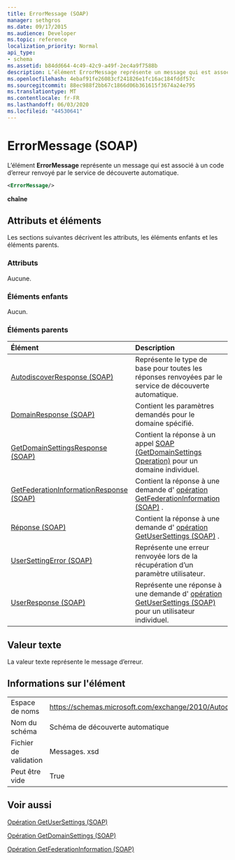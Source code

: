 ```yaml
---
title: ErrorMessage (SOAP)
manager: sethgros
ms.date: 09/17/2015
ms.audience: Developer
ms.topic: reference
localization_priority: Normal
api_type:
- schema
ms.assetid: b84dd664-4c49-42c9-a49f-2ec4a9f7588b
description: L’élément ErrorMessage représente un message qui est associé à un code d’erreur renvoyé par le service de découverte automatique.
ms.openlocfilehash: 4ebaf91fe26083cf241826e1fc16ac184fddf57c
ms.sourcegitcommit: 88ec988f2bb67c1866d06b361615f3674a24e795
ms.translationtype: MT
ms.contentlocale: fr-FR
ms.lasthandoff: 06/03/2020
ms.locfileid: "44530641"
---
```

# <a name="errormessage-soap"></a>ErrorMessage (SOAP)

L’élément **ErrorMessage** représente un message qui est associé à un code d’erreur renvoyé par le service de découverte automatique. 
  
```XML
<ErrorMessage/>
```

 **chaîne**
## <a name="attributes-and-elements"></a>Attributs et éléments

Les sections suivantes décrivent les attributs, les éléments enfants et les éléments parents.
  
### <a name="attributes"></a>Attributs

Aucune.
  
### <a name="child-elements"></a>Éléments enfants

Aucun.
  
### <a name="parent-elements"></a>Éléments parents

|**Élément**|**Description**|
|:-----|:-----|
|[AutodiscoverResponse (SOAP)](autodiscoverresponse-soap.md) <br/> |Représente le type de base pour toutes les réponses renvoyées par le service de découverte automatique.  <br/> |
|[DomainResponse (SOAP)](domainresponse-soap.md) <br/> |Contient les paramètres demandés pour le domaine spécifié.  <br/> |
|[GetDomainSettingsResponse (SOAP)](getdomainsettingsresponse-soap.md) <br/> |Contient la réponse à un appel [SOAP (GetDomainSettings Operation)](getdomainsettings-operation-soap.md) pour un domaine individuel.  <br/> |
|[GetFederationInformationResponse (SOAP)](getfederationinformationresponse-soap.md) <br/> |Contient la réponse à une demande d' [opération GetFederationInformation (SOAP)](getfederationinformation-operation-soap.md) .  <br/> |
|[Réponse (SOAP)](response-soap.md) <br/> |Contient la réponse à une demande d' [opération GetUserSettings (SOAP)](getusersettings-operation-soap.md) .  <br/> |
|[UserSettingError (SOAP)](usersettingerror-soap.md) <br/> |Représente une erreur renvoyée lors de la récupération d’un paramètre utilisateur.  <br/> |
|[UserResponse (SOAP)](userresponse-soap.md) <br/> |Représente une réponse à une demande d' [opération GetUserSettings (SOAP)](getusersettings-operation-soap.md) pour un utilisateur individuel.  <br/> |
   
## <a name="text-value"></a>Valeur texte

La valeur texte représente le message d’erreur.
  
## <a name="element-information"></a>Informations sur l'élément

|||
|:-----|:-----|
|Espace de noms  <br/> |https://schemas.microsoft.com/exchange/2010/Autodiscover  <br/> |
|Nom du schéma  <br/> |Schéma de découverte automatique  <br/> |
|Fichier de validation  <br/> |Messages. xsd  <br/> |
|Peut être vide  <br/> |True  <br/> |
   
## <a name="see-also"></a>Voir aussi



[Opération GetUserSettings (SOAP)](getusersettings-operation-soap.md)
  
[Opération GetDomainSettings (SOAP)](getdomainsettings-operation-soap.md)
  
[Opération GetFederationInformation (SOAP)](getfederationinformation-operation-soap.md)

